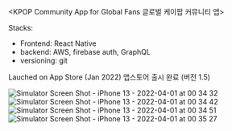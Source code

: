 <KPOP Community App for Global Fans
글로벌 케이팝 커뮤니티 앱>

Stacks:
- Frontend: React Native
- backend: AWS, firebase auth, GraphQL 
- versioning: git

Lauched on App Store (Jan 2022)
앱스토어 출시 완료 (버전 1.5)

![Simulator Screen Shot - iPhone 13 - 2022-04-01 at 00 34 32](https://user-images.githubusercontent.com/82362278/161094058-924c7486-04e5-45b0-933b-be8cb87e405c.png)
![Simulator Screen Shot - iPhone 13 - 2022-04-01 at 00 34 42](https://user-images.githubusercontent.com/82362278/161094077-0e91379d-2b3a-4877-9be9-c94efdc14c05.png)
![Simulator Screen Shot - iPhone 13 - 2022-04-01 at 00 34 51](https://user-images.githubusercontent.com/82362278/161094084-7c24e319-3149-490e-be79-5555729a94bb.png)
![Simulator Screen Shot - iPhone 13 - 2022-04-01 at 00 35 27](https://user-images.githubusercontent.com/82362278/161094098-60f85661-b800-4b74-86ce-1ba0e8dd9afe.png)
